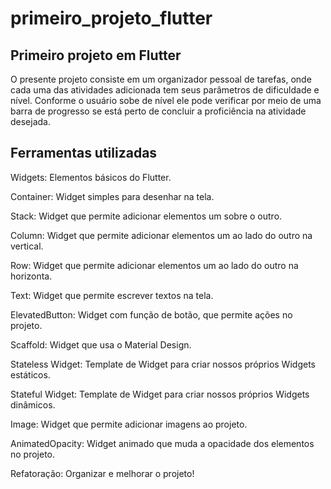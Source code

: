 # primeiro_projeto_flutter

## Primeiro projeto em Flutter

O presente projeto consiste em um organizador pessoal de tarefas, onde cada uma das atividades
adicionada tem seus parâmetros de dificuldade e nível. Conforme o usuário sobe de nível ele pode
verificar por meio de uma barra de progresso se está perto de concluir a proficiência na atividade desejada.

## Ferramentas utilizadas

Widgets: Elementos básicos do Flutter. 

Container: Widget simples para desenhar na tela. 

Stack: Widget que permite adicionar elementos um sobre o outro. 

Column: Widget que permite adicionar elementos um ao lado do outro na vertical. 

Row: Widget que permite adicionar elementos um ao lado do outro na horizonta. 

Text: Widget que permite escrever textos na tela. 

ElevatedButton: Widget com função de botão, que permite ações no projeto. 

Scaffold: Widget que usa o Material Design. 

Stateless Widget: Template de Widget para criar nossos próprios Widgets estáticos.

Stateful Widget: Template de Widget para criar nossos próprios Widgets dinâmicos.

Image: Widget que permite adicionar imagens ao projeto. 

AnimatedOpacity: Widget animado que muda a opacidade dos elementos no projeto.

Refatoração: Organizar e melhorar o projeto!
